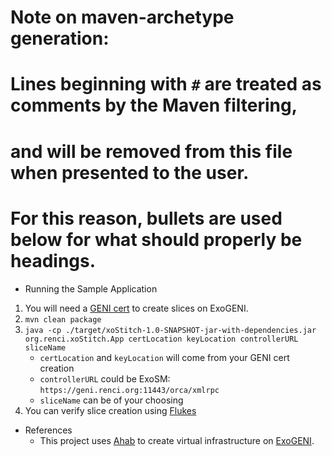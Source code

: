 # Note on maven-archetype generation:
# Lines beginning with `#` are treated as comments by the Maven filtering, 
#  and will be removed from this file when presented to the user.
# For this reason, bullets are used below for what should properly be headings.

* Running the Sample Application
1. You will need a [GENI cert](http://www.exogeni.net/2015/09/exogeni-getting-started-tutorial/) to create slices on ExoGENI.
1. `mvn clean package`
1. `java -cp ./target/xoStitch-1.0-SNAPSHOT-jar-with-dependencies.jar org.renci.xoStitch.App certLocation keyLocation controllerURL sliceName`
    * `certLocation` and `keyLocation` will come from your GENI cert creation
    * `controllerURL` could be ExoSM: `https://geni.renci.org:11443/orca/xmlrpc`
    * `sliceName` can be of your choosing
1. You can verify slice creation using [Flukes](https://github.com/RENCI-NRIG/flukes)

* References
  * This project uses [Ahab](https://github.com/RENCI-NRIG/ahab) to create virtual infrastructure on [ExoGENI](www.exogeni.net).
